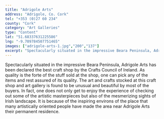 ```yaml
---
title: "Adrigole Arts"
address: "Adrigole, Co. Cork"
tel: "+353 (0)27 60 234"
county: "Cork"
category: "Art Galleries"
type: "Content"
lat: "51.68337631225586"
lng: "-9.709784507751465"
images: ["adrigole-arts-1.jpg","200","137"]
excerpt: "Spectacularly situated in the impressive Beara Peninsula, Adrigole Arts has been declared the best craft shop by the Crafts Council of Ireland. As qua..."
---
```

<p>Spectacularly situated in the impressive Beara Peninsula, Adrigole Arts has been declared the best craft shop by the Crafts Council of Ireland. As quality is the forte of the stuff sold at the shop, one can pick any of the items and rest assured of its quality. The art and crafts stocked at this craft shop and art gallery is found to be unusual and beautiful by most of the buyers. In fact, one does not only get to enjoy the experience of checking out some of the artistic masterpieces but also of the mesmerizing sights of Irish landscape. It is because of the inspiring environs of the place that many artistically oriented people have made the area near Adrigole Arts their permanent residence. </p>